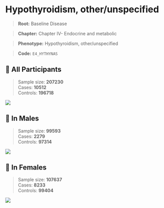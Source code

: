 # Hypothyroidism, other/unspecified

> **Root:** Baseline Disease  

> **Chapter:** Chapter IV- Endocrine and metabolic  

> **Phenotype:** Hypothyroidism, other/unspecified  

> **Code:** `E4_HYTHYNAS`

## 🧪 All Participants  
> Sample size: **207230**  
> Cases: **10512**  
> Controls: **196718**
<img src="/Disease/Figures/ALL/Incidence/E4_HYTHYNAS.png"/>
<CsvTable src="/public/Disease/Data/ALL/Incidence/COX_E4_HYTHYNAS.csv" label="🔍 View full results" />

## 👨 In Males  
> Sample size: **99593**  
> Cases: **2279**  
> Controls: **97314**
<img src="/Disease/Figures/Male/Incidence/E4_HYTHYNAS.png"/>
<CsvTable src="/public/Disease/Data/Male/Incidence/COX_E4_HYTHYNAS.csv" label="🔍 View full results" />

## 👩 In Females  
> Sample size: **107637**  
> Cases: **8233**  
> Controls: **99404**
<img src="/Disease/Figures/Female/Incidence/E4_HYTHYNAS.png"/>
<CsvTable src="/public/Disease/Data/Female/Incidence/COX_E4_HYTHYNAS.csv" label="🔍 View full results" />
